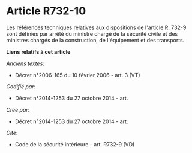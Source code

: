# Article R732-10

Les références techniques relatives aux dispositions de l'article R. 732-9 sont définies par arrêté du ministre chargé de la
sécurité civile et des ministres chargés de la construction, de l'équipement et des transports.

**Liens relatifs à cet article**

_Anciens textes_:

  - Décret n°2006-165 du 10 février 2006 - art. 3 (VT)

_Codifié par_:

  - Décret n°2014-1253 du 27 octobre 2014 - art.

_Créé par_:

  - Décret n°2014-1253 du 27 octobre 2014 - art.

_Cite_:

  - Code de la sécurité intérieure - art. R732-9 (VD)
